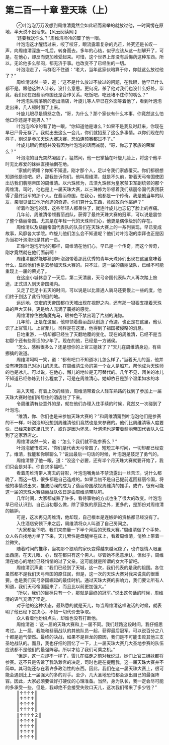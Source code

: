 <h1>第二百一十章 登天珠（上）</h1>
<div id="content">&nbsp&nbsp&nbsp&nbsp&nbsp&nbsp&nbsp&nbsp
 叶泡泡万万没想到周维清竟然会如此轻而易举的就放过他，一时间愣在原地，半天说不出话来。【风云阅读网.】
 <br/>&nbsp&nbsp&nbsp&nbsp&nbsp&nbsp&nbsp&nbsp
 ‘还要我送你么？”周维清冷冷的瞥了他一眼。
 <br/>&nbsp&nbsp&nbsp&nbsp&nbsp&nbsp&nbsp&nbsp
 叶泡泡这才醒悟过来，咬了咬牙，眼流露着复杂的光芒，终究还是长叹一声，向周维清深施一礼后，转身而去。多年的心结，似乎应该从这一刻解开了，可是，在他心，却反而更加难受起来。可惜，这个世界上却没有后悔药这种东西。所以，无论他多么郁闷，都无济于事。也改变不了已经生的一切。
 <br/>&nbsp&nbsp&nbsp&nbsp&nbsp&nbsp&nbsp&nbsp
 叶泡泡走了，马群忍不住道：“老大，当年这家伙暗算于你，你就这么放过他了？”
 <br/>&nbsp&nbsp&nbsp&nbsp&nbsp&nbsp&nbsp&nbsp
 周维清淡然一笑，道：“这不是什么放过不放过的问题，在我眼，他早已什么都不是。跟他这种人计较，没什么意思。更何况，杀了他对我们也没什么好处，毕竟，我们现在跟翡丽帝国还是合作关系。吃饭吧，吃还堵不住你的嘴么？”
 <br/>&nbsp&nbsp&nbsp&nbsp&nbsp&nbsp&nbsp&nbsp
 叶泡泡失魂落魄的走出酒店，叶旋儿等人早已在外面等着他了，看到叶泡泡走出来，几人顿时围了上来。
 <br/>&nbsp&nbsp&nbsp&nbsp&nbsp&nbsp&nbsp&nbsp
 叶旋儿眼尽是愤怒之色，“哥，为什么？那个家伙有什么本事，你竟然这么怕他口你还是不是男人？”
 <br/>&nbsp&nbsp&nbsp&nbsp&nbsp&nbsp&nbsp&nbsp
 叶泡泡冷冷的看了她一眼，“你知道他是谁么？如果不是我及时赶来，你现在早已尸骨无存了。我就出去这么一会儿，你们就招惹了这么多事情。以你们现在的样子，别说是参加天珠大赛决赛，恐怕连预赛都过不了。”
 <br/>&nbsp&nbsp&nbsp&nbsp&nbsp&nbsp&nbsp&nbsp
 叶旋儿眼的愤怒并没有因为叶泡泡的话而减弱，“哥，你忘了家族的荣耀么？”
 <br/>&nbsp&nbsp&nbsp&nbsp&nbsp&nbsp&nbsp&nbsp
 叶泡泡的目光突然凝固了，猛然问，他一巴掌抽在叶旋儿脸上，将这个他平时无比疼爱的妹妹直接抽倒在地。
 <br/>&nbsp&nbsp&nbsp&nbsp&nbsp&nbsp&nbsp&nbsp
 “家族的荣耀？你知不知道，刚才那个人，足以令我们家族覆灭。你们都很想知道他是谁吧。好，那我告诉你们。他叫周维清，就是不久前，带着天弓帝国使团出访我们翡丽帝国的周维清。以六珠修为，击溃九珠修为皇家禁卫军副统领的那个周维清。司时，他也是上一届天珠大赛，以三珠修为带领着我们翡丽帝国代表团获得了最终冠军的那个人。在翡丽帝国，在我心，他都是一个传奇。我是他当年的队友，亲眼见证过他所创造的奇迹。你们算什么东西，竟然敢向他挑衅？”
 <br/>&nbsp&nbsp&nbsp&nbsp&nbsp&nbsp&nbsp&nbsp
 听着咋泡泡的话，这些年轻人都呆住了，就连叶旋儿也忘记了脸上的疼痛。
 <br/>&nbsp&nbsp&nbsp&nbsp&nbsp&nbsp&nbsp&nbsp
 几年前，周维清带领翡丽战队，获得了最终天珠大赛的冠军，可以说是震惊了整个翡丽帝国。尤其是在年轻一代的天珠师们心，他更是偶像级别的存在。
 <br/>&nbsp&nbsp&nbsp&nbsp&nbsp&nbsp&nbsp&nbsp
 周维清以及翡丽帝国代表队的队员们在天珠大赛上的一系列表现，早已变成故事，风靡各大学院。咋旋儿他们怎么会不知道呢？他们对叶泡泡的崇拜也正是因为当初叶泡泡也是其的一员。
 <br/>&nbsp&nbsp&nbsp&nbsp&nbsp&nbsp&nbsp&nbsp
 正像叶泡泡所说的那样，周维清在他们心，早已是一个传奇，而这个传奇，刚才竟然就在他们面前啊！
 <br/>&nbsp&nbsp&nbsp&nbsp&nbsp&nbsp&nbsp&nbsp
 周维清自然能够猜到叶泡泡带着那此优秀的青年天珠师们出现在这里意味着什么，显然他们也是去参加天珠大赛的。只不过，这一届的翡丽战队，已经不可能重现上一届的荣光了。
 <br/>&nbsp&nbsp&nbsp&nbsp&nbsp&nbsp&nbsp&nbsp
 在这座小城休息了一天后，第二天清晨，天弓帝国代表队六人再次踏上旅途，正式进入到天帝国境内。
 <br/>&nbsp&nbsp&nbsp&nbsp&nbsp&nbsp&nbsp&nbsp
 又走了足足十五天的时间，可以说是以比普通人骑马还要慢上一些的度，他们终于到达了此行的目的地。
 <br/>&nbsp&nbsp&nbsp&nbsp&nbsp&nbsp&nbsp&nbsp
 远远地，恢宏的天帝国都巾天城出现在视野之内，还有那一狠狠支撑着天珠岛的巨大天柱，更是给人充满了震撼的感觉。
 <br/>&nbsp&nbsp&nbsp&nbsp&nbsp&nbsp&nbsp&nbsp
 周维清停住独角魔鬼马，眼神色不禁出现了片刻的洗惚。
 <br/>&nbsp&nbsp&nbsp&nbsp&nbsp&nbsp&nbsp&nbsp
 几年前，正是在这里，他带领着翡丽战队创造了奇迹，也正是在这里，他认识了上官雪儿、上官菲儿。司样是在这里，他得到了祖国被侵略的消息。
 <br/>&nbsp&nbsp&nbsp&nbsp&nbsp&nbsp&nbsp&nbsp
 日地重游，一切却都已经生了天翻地覆的变化。现在的周维清，已经不是当初那个还有些青涩的少年了。现在的他，已经是一方诸侯。
 <br/>&nbsp&nbsp&nbsp&nbsp&nbsp&nbsp&nbsp&nbsp
 “怎么，感触很多么？还是想你的上官三姐妹了？”天儿在周维清身边，有些挪擒的说道。
 <br/>&nbsp&nbsp&nbsp&nbsp&nbsp&nbsp&nbsp&nbsp
 周维清呵呵一笑，道：“都有吧口不知道冰儿怎么样了。”当着天儿的面，他并没有掩饰自己对冰儿的思念。在周维清生命的第一个女人是船兀，帮他成为天珠师的也是冰儿。可以说，在他心，懈儿的地位是无可替代的。几年不见，闭关的冰儿不知道已经修炼到什么程度了，可是在周维清心，她却依日是那个温柔如水的冰儿。
 <br/>&nbsp&nbsp&nbsp&nbsp&nbsp&nbsp&nbsp&nbsp
 进入天城，有着上次的经验，周维清带着众人轻车熟路的找到了参加上一届天珠大赛时他们所居住的酒店住了下来。
 <br/>&nbsp&nbsp&nbsp&nbsp&nbsp&nbsp&nbsp&nbsp
 令周维清有些意外的是，就在他们办理入住手续的时候，竟然又一次碰到了叶泡泡。
 <br/>&nbsp&nbsp&nbsp&nbsp&nbsp&nbsp&nbsp&nbsp
 “维清，你、你们也是来参加天珠大赛的？”和周维清猜到叶泡泡他们是参赛的不一样，叶泡泡却没想到周维清他们竟然也是来参赛的。他们比周维清等人度要快，已经来到这里几天了，或许是因为怀念，叶泡泡也是带着翡丽帝国代表队入住到了这家酒店之。
 <br/>&nbsp&nbsp&nbsp&nbsp&nbsp&nbsp&nbsp&nbsp
 周维清淡然一笑，道：“怎么？我们就不能参赛么？”
 <br/>&nbsp&nbsp&nbsp&nbsp&nbsp&nbsp&nbsp&nbsp
 叶泡泡醒悟过来，“你们是代表天弓帝国了。短短三年时间，一切却都已经变了。维清，我能和你聊聊么？”说出最后一句话的时候，叶泡泡是鼓足了勇气的。
 <br/>&nbsp&nbsp&nbsp&nbsp&nbsp&nbsp&nbsp&nbsp
 周维清瞥了他一眼，道：“没这个必要，还有半个月天珠大赛就要开始了，我们只会是对手。你自求多福吧。”
 <br/>&nbsp&nbsp&nbsp&nbsp&nbsp&nbsp&nbsp&nbsp
 看着周维清带人离去的背影，叶泡泡嘴角处不禁流露出一丝苦涩。说什么都晚了，而这一切，很多都是自己造成的。如果当初不是自己提前返回翡丽帝国，将他的事情说出来，推波助澜的成为了翡丽帝国敌视周维清的推手。或许，很有可能这一届的天珠大赛翡丽战队依日是由周维清带队吧。
 <br/>&nbsp&nbsp&nbsp&nbsp&nbsp&nbsp&nbsp&nbsp
 几年时间，大家都成熟了许多，看待事物的方式也生了很大的改变。叶泡泡早已经认识到，自己当初那么做，除了家族的原因之外，更多的，是那份对周维清的嫉妒。
 <br/>&nbsp&nbsp&nbsp&nbsp&nbsp&nbsp&nbsp&nbsp
 可是，这次再见周维清，他却现，自己根本是连嫉妒的资格都已经没有了。
 <br/>&nbsp&nbsp&nbsp&nbsp&nbsp&nbsp&nbsp&nbsp
 入住酒店安顿下来之后，周维清将众人叫道了自己房间之。
 <br/>&nbsp&nbsp&nbsp&nbsp&nbsp&nbsp&nbsp&nbsp
 “大家都坐下吧。我们来商量一下半个月后的天珠大赛。”周维清做了个手势，众人各自找地方坐了下来，天儿索性是盘腿坐在床上，看着周维清，俏脸上带着一丝微笑。
 <br/>&nbsp&nbsp&nbsp&nbsp&nbsp&nbsp&nbsp&nbsp
 随着时间的推移，当初那个猥琐的家伙变得越来越沉稳了，也许是情人眼里出西施，在天儿眼、心，现在都只有这个男人。尽管她不愿意承认，但似乎，周维清在她心的地位已经悄悄的过了父亲。这可能就是所谓的女大不留吧。
 <br/>&nbsp&nbsp&nbsp&nbsp&nbsp&nbsp&nbsp&nbsp
 周维清沉声道：“我们已经到了天城，这一次，我们代表的是我的祖国。各位虽然都不是我们天弓帝国的原住民，但是，这一次的天珠大赛对我来说真的很重要。也是我们天弓帝国崛起的最佳时机。通过天珠大赛的影响力，我们要让所有人知道，我们天弓帝国回来了，而且比以前更加强大。”
 <br/>&nbsp&nbsp&nbsp&nbsp&nbsp&nbsp&nbsp&nbsp
 “所以，我们的目标只有一个，那就是最终的冠军。”说出这句话的时候，周维清的语气充满了坚定。
 <br/>&nbsp&nbsp&nbsp&nbsp&nbsp&nbsp&nbsp&nbsp
 对于他的这种状态，最熟悉的就是天儿，每当周维清这样说话的时候，就表明了他已经下定决心，不惜一切代价去争取。
 <br/>&nbsp&nbsp&nbsp&nbsp&nbsp&nbsp&nbsp&nbsp
 众人看着他纷纷点头，却谁也没有打断他。
 <br/>&nbsp&nbsp&nbsp&nbsp&nbsp&nbsp&nbsp&nbsp
 周维清道：‘这一届的天珠大赛和上一届不同。我们赶路这段时间，我仔细思考过。上一届，我能和翡丽战队的其他队员一起，获得最后冠军。可以说百分之八十都是运气使然。最终的决战，如果不是巨龙的原因，我们是不可能击败其他三支圣地战队的。而且，我也仔细的回忆了一下，上一届天珠大赛几大圣地参赛的队伍应该都不是他们的最强阵容。所以才给了我们可乘之机。”
 <br/>&nbsp&nbsp&nbsp&nbsp&nbsp&nbsp&nbsp&nbsp
 “但是，这一次却不一样了，雪儿在临走之前对我说过，她们上官三姐妹都将参赛。这不只是告诉了我浩渺宫的决定，司时也是在提醒我，这一届天珠大赛并不简单。其可能还存在着许多政治性的东西。因此，我们在这一届天珠大赛上，很可能会遇到比上一届强大的多的对手。至少，几大圣地恐怕都会派出自己的最强阵容。因此，大家必须要做好打硬仗的心理准备。当然，身为队长，我一定会尽可能的多承受一些，但是，我却绝不会接受失败口天儿，这次我们带来了多少钱？”
 <br/>&nbsp&nbsp&nbsp&nbsp&nbsp&nbsp&nbsp&nbsp
 ║↑↑↑↑║
 <br/>&nbsp&nbsp&nbsp&nbsp&nbsp&nbsp&nbsp&nbsp
 ║↑↑↑↑║
 <br/>&nbsp&nbsp&nbsp&nbsp&nbsp&nbsp&nbsp&nbsp
 ║↑↑↑↑║
 <br/>&nbsp&nbsp&nbsp&nbsp&nbsp&nbsp&nbsp&nbsp
 ║↑↑↑↑║
 <br/>&nbsp&nbsp&nbsp&nbsp&nbsp&nbsp&nbsp&nbsp
 ║↑↑↑↑２║
 <br/>&nbsp&nbsp&nbsp&nbsp&nbsp&nbsp&nbsp&nbsp
 ║↑↑↑↑║
 <br/>&nbsp&nbsp&nbsp&nbsp&nbsp&nbsp&nbsp&nbsp
 ║↑↑↑↑║
 <br/>&nbsp&nbsp&nbsp&nbsp&nbsp&nbsp&nbsp&nbsp
 ║↑↑↑↑║
 <br/>&nbsp&nbsp&nbsp&nbsp&nbsp&nbsp&nbsp&nbsp
 ║↑↑↑↑║
 <br/>&nbsp&nbsp&nbsp&nbsp&nbsp&nbsp&nbsp&nbsp
 <br/>&nbsp&nbsp&nbsp&nbsp&nbsp&nbsp&nbsp&nbsp
</div>
